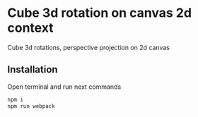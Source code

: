 # Cube 3d rotation on canvas 2d context

Cube 3d rotations, perspective projection on 2d canvas

## Installation

Open terminal and run next commands

```sh
npm i
npm run webpack
```

